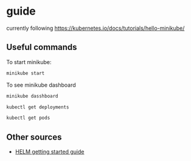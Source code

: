 # guide

currently following https://kubernetes.io/docs/tutorials/hello-minikube/


## Useful commands

To start minikube:
``` bash
minikube start
```

To see minikube dashboard
``` bash
minikube dasshboard
```

``` bash
kubectl get deployments
```

``` bash
kubectl get pods
```

## Other sources
- [HELM getting started guide](./HELM.md)


